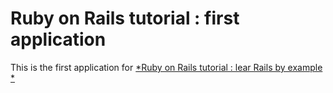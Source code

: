 # Ruby on Rails tutorial : first application

This is the first application for 
[*Ruby on Rails tutorial : lear Rails by example *](http://railstutorial.org/)
